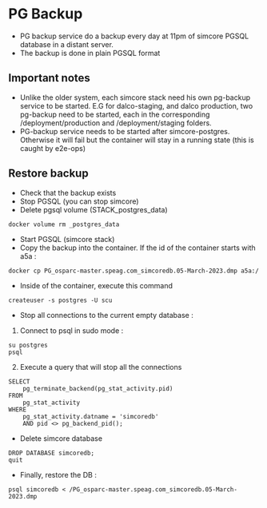 # PG Backup

- PG backup service do a backup every day at 11pm of simcore PGSQL database in a distant server.
- The backup is done in plain PGSQL format


## Important notes
- Unlike the older system, each simcore stack need his own pg-backup service to be started. E.G for dalco-staging, and dalco production, two pg-backup need to be started, each in the corresponding /deployment/production and /deployment/staging folders.
- PG-backup service needs to be started after simcore-postgres. Otherwise it will fail but the container will stay in a running state (this is caught by e2e-ops)

## Restore backup

- Check that the backup exists
- Stop PGSQL (you can stop simcore)
- Delete pgsql volume (STACK_postgres_data)
```
docker volume rm _postgres_data
```
- Start PGSQL (simcore stack)
- Copy the backup into the container. If the id of the container starts with a5a :
```
docker cp PG_osparc-master.speag.com_simcoredb.05-March-2023.dmp a5a:/
```
- Inside of the container, execute this command
```
createuser -s postgres -U scu
```
- Stop all connections to the current empty database :
1) Connect to psql in sudo mode :
```
su postgres
psql
```
2) Execute a query that will stop all the connections
```
SELECT
	pg_terminate_backend(pg_stat_activity.pid)
FROM
	pg_stat_activity
WHERE
	pg_stat_activity.datname = 'simcoredb'
	AND pid <> pg_backend_pid();
```
- Delete simcore database
```
DROP DATABASE simcoredb;
quit
```
- Finally, restore the DB : 
```
psql simcoredb < /PG_osparc-master.speag.com_simcoredb.05-March-2023.dmp
```